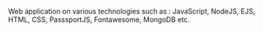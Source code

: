 Web application on various technologies such as : JavaScript, NodeJS, EJS, HTML, CSS, PasssportJS, Fontawesome, MongoDB etc.
